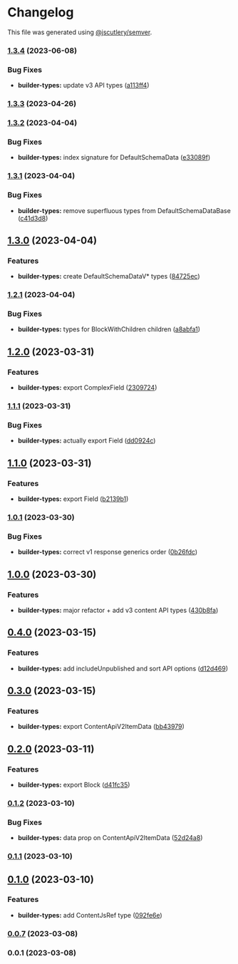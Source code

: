 # Changelog

This file was generated using [@jscutlery/semver](https://github.com/jscutlery/semver).

### [1.3.4](https://github.com/buildquick/buildquick/compare/builder-types-1.3.3...builder-types-1.3.4) (2023-06-08)


### Bug Fixes

* **builder-types:** update v3 API types ([a113ff4](https://github.com/buildquick/buildquick/commit/a113ff478c02fd3776a92eb6604f46249d36a3a9))

### [1.3.3](https://github.com/buildquick/buildquick/compare/builder-types-1.3.2...builder-types-1.3.3) (2023-04-26)

### [1.3.2](https://github.com/buildquick/buildquick/compare/builder-types-1.3.1...builder-types-1.3.2) (2023-04-04)


### Bug Fixes

* **builder-types:** index signature for DefaultSchemaData ([e33089f](https://github.com/buildquick/buildquick/commit/e33089f8a242219d554668b57a462a543148d9cf))

### [1.3.1](https://github.com/buildquick/buildquick/compare/builder-types-1.3.0...builder-types-1.3.1) (2023-04-04)


### Bug Fixes

* **builder-types:** remove superfluous types from DefaultSchemaDataBase ([c41d3d8](https://github.com/buildquick/buildquick/commit/c41d3d806151ec1123a848ba5fa746418aa72d20))

## [1.3.0](https://github.com/buildquick/buildquick/compare/builder-types-1.2.1...builder-types-1.3.0) (2023-04-04)


### Features

* **builder-types:** create DefaultSchemaDataV* types ([84725ec](https://github.com/buildquick/buildquick/commit/84725ec3657fd097ae7de37d21aa0e12377f307d))

### [1.2.1](https://github.com/buildquick/buildquick/compare/builder-types-1.2.0...builder-types-1.2.1) (2023-04-04)


### Bug Fixes

* **builder-types:** types for BlockWithChildren children ([a8abfa1](https://github.com/buildquick/buildquick/commit/a8abfa1716473daa5c962baea13d1b1d5d982b3c))

## [1.2.0](https://github.com/buildquick/buildquick/compare/builder-types-1.1.1...builder-types-1.2.0) (2023-03-31)


### Features

* **builder-types:** export ComplexField ([2309724](https://github.com/buildquick/buildquick/commit/2309724f4655a14674895c24e3ea00c6a666f795))

### [1.1.1](https://github.com/buildquick/buildquick/compare/builder-types-1.1.0...builder-types-1.1.1) (2023-03-31)


### Bug Fixes

* **builder-types:** actually export Field ([dd0924c](https://github.com/buildquick/buildquick/commit/dd0924c8064ad41de25b01e7c62c386d1e2a9088))

## [1.1.0](https://github.com/buildquick/buildquick/compare/builder-types-1.0.1...builder-types-1.1.0) (2023-03-31)


### Features

* **builder-types:** export Field ([b2139b1](https://github.com/buildquick/buildquick/commit/b2139b1086a49b7beeacb8325fb9fb46724a9f3e))

### [1.0.1](https://github.com/buildquick/buildquick/compare/builder-types-1.0.0...builder-types-1.0.1) (2023-03-30)


### Bug Fixes

* **builder-types:** correct v1 response generics order ([0b26fdc](https://github.com/buildquick/buildquick/commit/0b26fdce40363dbc4ea1f0ffece82fafdf9d464a))

## [1.0.0](https://github.com/buildquick/buildquick/compare/builder-types-0.4.0...builder-types-1.0.0) (2023-03-30)


### Features

* **builder-types:** major refactor + add v3 content API types ([430b8fa](https://github.com/buildquick/buildquick/commit/430b8fa6e0fdc365b3c4de7a23b46ab62b9beaaa))

## [0.4.0](https://github.com/buildquick/buildquick/compare/builder-types-0.3.0...builder-types-0.4.0) (2023-03-15)


### Features

* **builder-types:** add includeUnpublished and sort API options ([d12d469](https://github.com/buildquick/buildquick/commit/d12d46983674233fd58c6b6c28c48c30036009e4))

## [0.3.0](https://github.com/buildquick/buildquick/compare/builder-types-0.2.0...builder-types-0.3.0) (2023-03-15)


### Features

* **builder-types:** export ContentApiV2ItemData ([bb43979](https://github.com/buildquick/buildquick/commit/bb4397961a732d6ee0c6c278950a28681a5642f2))

## [0.2.0](https://github.com/buildquick/buildquick/compare/builder-types-0.1.2...builder-types-0.2.0) (2023-03-11)


### Features

* **builder-types:** export Block ([d41fc35](https://github.com/buildquick/buildquick/commit/d41fc35172b1e0e4adbf7a0b9d64c9677ee78108))

### [0.1.2](https://github.com/buildquick/buildquick/compare/builder-types-0.1.1...builder-types-0.1.2) (2023-03-10)


### Bug Fixes

* **builder-types:** data prop on ContentApiV2ItemData ([52d24a8](https://github.com/buildquick/buildquick/commit/52d24a844c9b6cf43f51828f97befcaf8b5435ea))

### [0.1.1](https://github.com/buildquick/buildquick/compare/builder-types-0.1.0...builder-types-0.1.1) (2023-03-10)

## [0.1.0](https://github.com/buildquick/buildquick/compare/builder-types-0.0.7...builder-types-0.1.0) (2023-03-10)


### Features

* **builder-types:** add ContentJsRef type ([092fe6e](https://github.com/buildquick/buildquick/commit/092fe6ea9f2054b8e6a27ed6c695eabef23d038b))

### [0.0.7](https://github.com/buildquick/buildquick/compare/builder-types-0.0.6...builder-types-0.0.7) (2023-03-08)

### 0.0.1 (2023-03-08)
